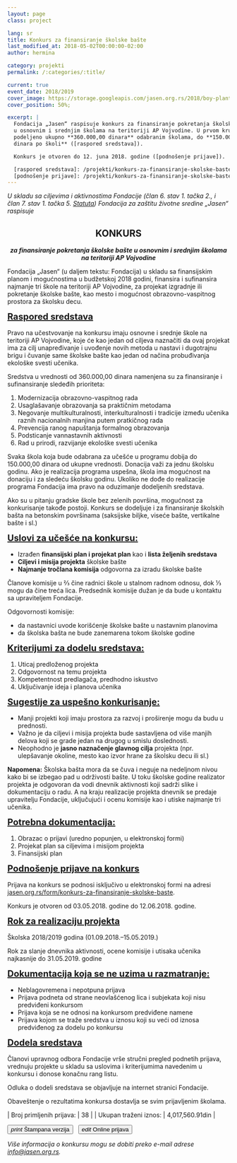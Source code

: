 ```yaml
---
layout: page
class: project

lang: sr
title: Konkurs za finansiranje školske bašte
last_modified_at: 2018-05-02T00:00:00-02:00
author: hermina

category: projekti
permalink: /:categories/:title/

current: true
event_date: 2018/2019
cover_image: https://storage.googleapis.com/jasen.org.rs/2018/boy-planting-vegetables-in-garden.jpg
cover_position: 50%;

excerpt: |
  Fondacija „Jasen“ raspisuje konkurs za finansiranje pokretanja školske bašte
  u osnovnim i srednjim školama na teritoriji AP Vojvodine. U prvom krugu biće
  podeljeno ukupno **360.000,00 dinara** odabranim školama, do **150.000,00
  dinara po školi** ([raspored sredstava]).

  Konkurs je otvoren do 12. juna 2018. godine ([podnošenje prijave]).

  [raspored sredstava]: /projekti/konkurs-za-finansiranje-skolske-baste/#raspored-sredstava
  [podnošenje prijave]: /projekti/konkurs-za-finansiranje-skolske-baste/#podnošenje-prijave-na-konkurs
---
```

<style scoped>
#konkurs,
#konkurs + p {
  text-align: center;
}
h3 {
  font-size: 20px;
  font-family: inherit;
  text-decoration: underline;
  margin: 0 0 16px;
}
.buttons a {
  line-height: 48px;
  margin-right: 8px;
}
</style>

*U skladu sa ciljevima i aktivnostima Fondacije (član 6. stav 1. tačka 2., i
član 7. stav 1. tačka 5. [Statuta]) Fondacija za zaštitu životne sredine
„Jasen“ raspisuje*

## KONKURS

_**za finansiranje pokretanja školske bašte u osnovnim i srednjim školama na
teritoriji AP Vojvodine**_

Fondacija „Jasen“ (u daljem tekstu: Fondacija) u skladu sa finansijskim planom
i mogućnostima u budžetskoj 2018 godini, finansira i sufinansira najmanje tri
škole na teritoriji AP Vojvodine, za projekat izgradnje ili pokretanje školske
bašte, kao mesto i mogućnost obrazovno-vaspitnog prostora za školsku decu.

### Raspored sredstava

Pravo na učestvovanje na konkursu imaju osnovne i srednje škole na teritoriji
AP Vojvodine, koje će kao jedan od ciljeva naznačiti da ovaj projekat ima za
cilj unapređivanje i uvođenje novih metoda u nastavi i dugotrajnu brigu i
čuvanje same školske bašte kao jedan od načina probuđivanja ekološke svesti
učenika.

Sredstva u vrednosti od 360.000,00 dinara namenjena su za finansiranje i
sufinansiranje sledeđih prioriteta:

1. Modernizacija obrazovno-vaspitnog rada
2. Usaglašavanje obrazovanja sa praktičnim metodama
3. Negovanje multikulturalnosti, interkulturalnosti i tradicije između učenika
   raznih nacionalnih manjina putem pratkičnog rada
4. Prevencija ranog napuštanja formalnog obrazovanja
5. Podsticanje vannastavnih aktivnosti
6. Rad u prirodi, razvijanje ekološke svesti učenika

Svaka škola koja bude odabrana za učešće u programu dobija do 150.000,00 dinara
od ukupne vrednosti. Donacija važi za jednu školsku godinu. Ako je realizacija
programa uspešna, škola ima mogućnost na donaciju i za sledeću školsku godinu.
Ukoliko ne dođe do realizacije programa Fondacija ima pravo na oduzimanje
dodeljenih sredstava.

Ako su u pitanju gradske škole bez zelenih površina, mogućnost za konkurisanje
takođe postoji. Konkurs se dodeljuje i za finansiranje školskih bašta na
betonskim površinama (saksijske biljke, viseće bašte, vertikalne bašte i sl.)

### Uslovi za učešće na konkursu:

- Izrađen **finansijski plan i projekat plan** kao i **lista željenih
  sredstava**
- **Ciljevi i misija projekta** školske bašte
- **Najmanje tročlana komisija** odgovorna za izradu školske bašte

Članove komisije u ⅔ čine radnici škole u stalnom radnom odnosu, dok ⅓ mogu da
čine treća lica. Predsednik komisije dužan je da bude u kontaktu sa
upraviteljem Fondacije.

Odgovornosti komisije:

- da nastavnici uvode korišćenje školske bašte u nastavnim planovima
- da školska bašta ne bude zanemarena tokom školske godine

### Kriterijumi za dodelu sredstava:

1. Uticaj predloženog projekta
2. Odgovornost na temu projekta
3. Kompetentnost predlagača, predhodno iskustvo
4. Uključivanje ideja i planova učenika 

### Sugestije za uspešno konkurisanje:

- Manji projekti koji imaju prostora za razvoj i proširenje mogu da budu u
  prednosti.
- Važno je da ciljevi i misija projekta bude sastavljena od više manjih delova
  koji se grade jedan na drugog u smislu doslednosti.
- Neophodno je **jasno naznačenje glavnog cilja** projekta (npr. ulepšavanje
  okoline, mesto kao izvor hrane za školsku decu ili sl.)

**Napomena:** Školska bašta mora da se čuva i neguje na nedeljnom nivou kako bi
se izbegao pad u održivosti bašte. U toku školske godine realizator projekta je
odgovoran da vodi dnevnik aktivnosti koji sadrži slike i dokumentaciju o radu.
A na kraju realizacije projekta dnevnik se predaje upravitelju Fondacije,
uključujući i ocenu komisije kao i utiske najmanje tri učenika.

### Potrebna dokumentacija:

1. Obrazac o prijavi (uredno popunjen, u elektronskoj formi)
2. Projekat plan sa ciljevima i misijom projekta
3. Finansijski plan

### Podnošenje prijave na konkurs

Prijava na konkurs se podnosi isključivo u elektronskoj formi na adresi
[jasen.org.rs/form/konkurs-za-finansiranje-skolske-baste].

Konkurs je otvoren od 03.05.2018. godine do 12.06.2018. godine.

### Rok za realizaciju projekta

Školska 2018/2019 godina (01.09.2018.–15.05.2019.)

Rok za slanje dnevnika aktivnosti, ocene komisije i utisaka učenika najkasnije
do 31.05.2019. godine

### Dokumentacija koja se ne uzima u razmatranje:

- Neblagovremena i nepotpuna prijava
- Prijava podneta od strane neovlašćenog lica i subjekata koji nisu predviđeni
  konkursom
- Prijava koja se ne odnosi na konkursom predviđene namene
- Prijava kojom se traže sredstva u iznosu koji su veći od iznosa predviđenog
  za dodelu po konkursu

### Dodela sredstava

Članovi upravnog odbora Fondacije vrše stručni pregled podnetih prijava,
vrednuju projekte u skladu sa uslovima i kriterijumima navedenim u konkursu i
donose konačnu rang listu.

Odluka o dodeli sredstava se objavljuje na internet stranici Fondacije.

Obaveštenje o rezultatima konkursa dostavlja se svim prijavljenim školama.

| Broj primljenih prijava: | 38              |
| Ukupan traženi iznos:    | 4,017,560.91din |

<p class="buttons">
  <a href="/docs/konkurs-za-finansiranje-skolske-baste.pdf"><button class="mdl-button mdl-js-button mdl-button--raised mdl-js-ripple-effect mdl-button--colored">
    <i class="material-icons">print</i>
    Štampana verzija
  </button></a>
  <button class="mdl-button mdl-js-button mdl-button--raised mdl-js-ripple-effect mdl-button--colored mdl-button--disabled">
    <i class="material-icons">edit</i>
    Online prijava
  </button>
</p>

_Više informacija o konkursu mogu se dobiti preko e-mail adrese [info@jasen.org.rs]._

[Statuta]: /docs/statut.pdf
[info@jasen.org.rs]: mailto:info@jasen.org.rs
[jasen.org.rs/form/konkurs-za-finansiranje-skolske-baste]: /form/konkurs-za-finansiranje-skolske-baste
